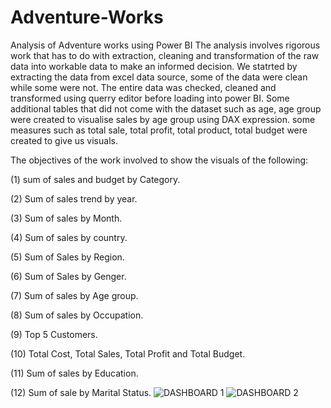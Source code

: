 # Adventure-Works
Analysis of Adventure works using Power BI
The analysis involves rigorous work that has to do with extraction, cleaning and transformation of the raw data into workable data to make an informed decision. 
We statrted by extracting the data from excel data source, some of the data were clean while some were not. The entire data was checked, cleaned and transformed using querry editor before loading into power BI. Some additional tables that did not come with the dataset such as age, age group were created to visualise sales by age group using DAX expression. some measures such as total sale, total profit, total product, total budget were created to give us visuals.

The objectives of the work involved to show the visuals of the following:

(1) sum of sales and budget by Category.
  
(2) Sum of sales trend by year.

(3) Sum of sales by Month.
  
(4) Sum of sales by country.
  
(5) Sum of Sales by Region.

(6) Sum of Sales by Genger.
  
(7) Sum of sales by Age group.
  
(8) Sum of sales by Occupation.
  
(9) Top 5 Customers.
  
(10) Total Cost, Total Sales, Total Profit and Total Budget.

(11) Sum of sales by Education.  

(12) Sum of sale by Marital Status.
![DASHBOARD 1](https://github.com/user-attachments/assets/f2de90f2-9a82-4ae1-99f9-0341964cb2d8)
![DASHBOARD 2](https://github.com/user-attachments/assets/b0a6885f-f7e4-48fa-9a97-97c35220db42)

